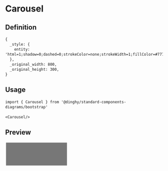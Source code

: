 # Carousel

## Definition

```
{
  _style: { 
    entity: 'html=1;shadow=0;dashed=0;strokeColor=none;strokeWidth=1;fillColor=#777777;fontColor=#555555;whiteSpace=wrap;align=center;verticalAlign=middle;fontStyle=0;fontSize=40;',
  },
  _original_width: 800,
  _original_height: 300,
}
```

## Usage

```
import { Carousel } from '@dinghy/standard-components-diagrams/bootstrap'

<Carousel/>
```

## Preview

<img src="./carousel.png" width="200"/>
